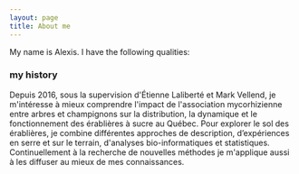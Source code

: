 ```yaml
---
layout: page
title: About me
---
```


My name is Alexis. I have the following qualities:

### my history

Depuis 2016, sous la supervision d'Étienne Laliberté et Mark Vellend, je m'intéresse à mieux comprendre l'impact de l'association mycorhizienne entre arbres et champignons sur la distribution, la dynamique et le fonctionnement des érablières à sucre au Québec. Pour explorer le sol des érablières, je combine différentes approches de description, d’expériences en serre et sur le terrain, d'analyses bio-informatiques et statistiques. Continuellement à la recherche de nouvelles méthodes je m'applique aussi à les diffuser au mieux de mes connaissances.
